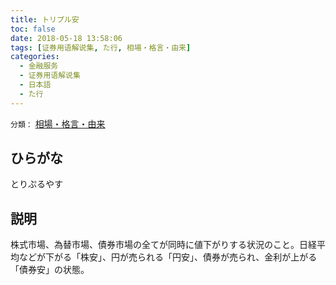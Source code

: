 ```yaml
---
title: トリプル安
toc: false
date: 2018-05-18 13:58:06
tags: [证券用语解说集, た行, 相場・格言・由来]
categories:
  - 金融服务
  - 证券用语解说集
  - 日本語
  - た行
---
```


`分類：` [相場・格言・由来](/tags/相場・格言・由来/)

## ひらがな

とりぷるやす

## 説明

株式市場、為替市場、債券市場の全てが同時に値下がりする状況のこと。日経平均などが下がる「株安」、円が売られる「円安」、債券が売られ、金利が上がる「債券安」の状態。
